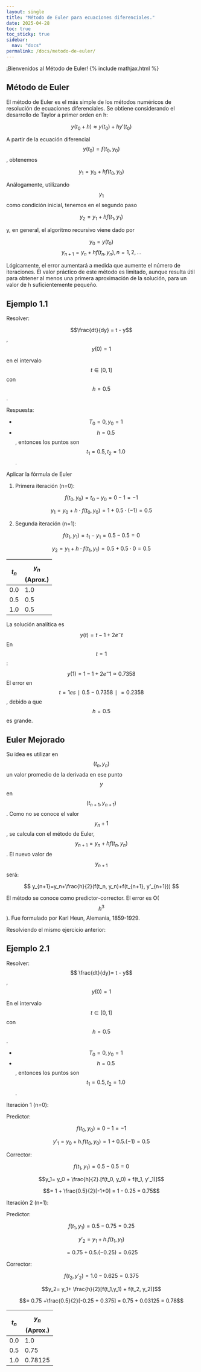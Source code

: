 ```yaml
---
layout: single
title: "Método de Euler para ecuaciones diferenciales."
date: 2025-04-28
toc: true
toc_sticky: true
sidebar:
  nav: "docs"
permalink: /docs/metodo-de-euler/
---
```


¡Bienvenidos al Método de Euler!
{% include mathjax.html %}


## Método de Euler

El método de Euler es el más simple de los métodos numéricos de resolución de ecuaciones diferenciales. Se obtiene considerando el desarrollo de Taylor a primer orden en h:

$$y(t_0 + h) ≈ y(t_0)+ hy'(t_0)$$

A partir de la ecuación diferencial $$y(t_0) = f(t_0, y_0)$$, obtenemos

$$y_1 = y_0 + hf(t_0, y_0)$$

Análogamente, utilizando $$y_1$$ como condición inicial, tenemos en el segundo paso

$$y_2 = y_1 + hf(t_1, y_1)$$

y, en general, el algoritmo recursivo viene dado por

$$y_0 = y(t_0)$$ 
$$y_{n+1} = y_n + hf(t_n, y_n),                   n = 1, 2,...$$

Lógicamente, el error aumentará a medida que aumente el número de iteraciones. El valor práctico de este método es limitado, aunque resulta útil para obtener al menos una primera aproximación de la solución, para un valor de h suficientemente pequeño.

## Ejemplo 1.1
Resolver: 

$$\frac{dt}{dy} = t - y$$,     $$y(0)=1$$

en el intervalo $$t∈[0,1]$$ con $$h=0.5$$.

Respuesta:

- $$T_0=0, y_0=1$$
- $$h=0.5$$, entonces los puntos son $$t_1=0.5, t_2=1.0$$.

Aplicar la fórmula de Euler

1. Primera iteración (n=0):

$$f(t_0,y_0)=t_0−y_0=0−1=−1$$

$$y_1=y_0+h⋅f(t_0,y_0)=1+0.5⋅(−1)=0.5$$

2. Segunda iteración (n=1):

$$f(t_1,y_1)=t_1−y_1=0.5−0.5=0$$

$$y_2=y_1+h⋅f(t_1,y_1)=0.5+0.5⋅0=0.5$$


| $$t_n$$ | $$y_n$$(Aprox.)| 
|---------|----------------|
|  0.0    |    1.0         | 
|  0.5    |    0.5         | 
|  1.0    |    0.5         | 


La solución analítica es $$y(t)=t-1+2e^-t$$     En $$t=1$$:
$$
y(1)=1-1+2e^-1 ≈ 0.7358
$$
El error en $$t = 1 es ∣0.5-0.7358∣=0.2358$$, debido a que $$h=0.5$$ es grande.


## Euler Mejorado

Su idea es utilizar en $$(t_n, y_n)$$ un valor promedio de la derivada en ese punto $$y$$ en $$(t_{n+1}, y_{n+1})$$. Como no se conoce el valor $$y{_n+1}$$, se calcula con el método de Euler, $$y_{n+1}=y_n+hf(t_n, y_n)$$. El nuevo valor de $$y_{n + 1}$$ será:

$$
y_{n+1}=y_n+\frac{h}{2}(f(t_n, y_n)+f(t_{n+1}, y'_{n+1}))
$$

El método se conoce como predictor-corrector. El error es O($$h^3$$). Fue formulado por Karl Heun, Alemania, 1859-1929.

Resolviendo el mismo ejercicio anterior: 

## Ejemplo 2.1
Resolver:
$$ \frac{dt}{dy}= t - y$$,     $$y(0)=1$$

En el intervalo $$t∈[0,1]$$ con $$h=0.5$$.
 - $$T_0=0, y_0=1$$
 - $$h=0.5$$, entonces los puntos son $$t_1=0.5, t_2=1.0$$.

Iteración 1 (n=0):

Predictor:

$$f(t_0, y_0)= 0 - 1 = -1$$

$$y'_1= y_0+h.f(t_0, y_0) = 1 + 0.5 . (-1) = 0.5$$

Corrector:

$$f(t_1, y_1) = 0.5 - 0.5 = 0$$

$$y_1= y_0 + \frac{h}{2}.[f(t_0, y_0) + f(t_1, y'_1)]$$ 

$$= 1 + \frac{0.5}{2}[-1+0] = 1 - 0.25 = 0.75$$

Iteración 2 (n=1):

Predictor:

$$f(t_1,y_1) = 0.5 - 0.75 = 0.25$$

$$y'_2= y_1 + h .f(t_1, y_1)$$ 

$$= 0.75 + 0.5 . (-0.25) = 0.625$$

Corrector:

$$f(t_2, y'_2) = 1.0 - 0.625 = 0.375$$

$$y_2= y_1+ \frac{h}{2}[f(t_1,y_1) + f(t_2, y_2)]$$

$$= 0.75 +\frac{0.5}{2}[-0.25 + 0.375] = 0.75 + 0.03125 = 0.78$$

| $$t_n$$ | $$y_n$$(Aprox.)| 
|---------|----------------|
|  0.0    |    1.0         | 
|  0.5    |    0.75        | 
|  1.0    |    0.78125     | 

